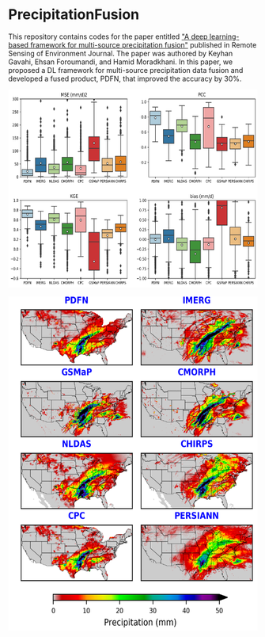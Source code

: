 # PrecipitationFusion
 

 This repository contains codes for the paper entitled <a href="https://www.sciencedirect.com/science/article/pii/S0034425723002742?via%3Dihub#f0025)" target="_blank">"A deep learning-based framework for multi-source precipitation fusion"</a> published in Remote Sensing of Environment Journal. The paper was authored by Keyhan Gavahi, Ehsan Foroumandi, and Hamid Moradkhani. In this paper, we proposed a DL framework for multi-source precipitation data fusion and developed a fused product, PDFN, that improved the accuracy by 30%.

<p align="center">
<img src="figures/boxplots.png" width="600" height="400">
</p>


<p align="center">
<img src="figures/20150103_comparison22_rev.png" width="600" height="675">
</p>
